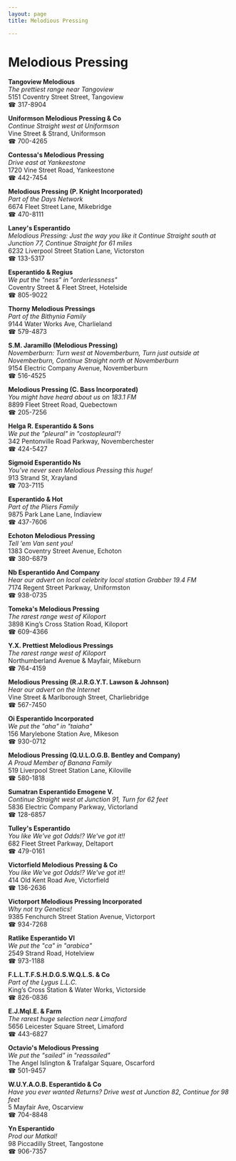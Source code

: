 ```yaml
---
layout: page 
title: Melodious Pressing

---
```



# Melodious Pressing


 **Tangoview Melodious**  
_The prettiest range near Tangoview_  
5151 Coventry Street Street, Tangoview  
☎ 317-8904

**Uniformson Melodious Pressing & Co**  
_Continue Straight west at Uniformson_  
Vine Street & Strand, Uniformson  
☎ 700-4265

**Contessa's Melodious Pressing**  
_Drive east at Yankeestone_  
1720 Vine Street Road, Yankeestone  
☎ 442-7454

**Melodious Pressing (P. Knight Incorporated)**  
_Part of the Days Network_  
6674 Fleet Street Lane, Mikebridge  
☎ 470-8111

**Laney's Esperantido**  
_Melodious Pressing: Just the way you like it 
Continue Straight south at Junction 77, Continue Straight for 61 miles_  
6232 Liverpool Street Station Lane, Victorston  
☎ 133-5317

**Esperantido & Regius**  
_We put the "ness" in "orderlessness"_  
Coventry Street & Fleet Street, Hotelside  
☎ 805-9022

**Thorny Melodious Pressings**  
_Part of the Bithynia Family_  
9144 Water Works Ave, Charlieland  
☎ 579-4873

**S.M. Jaramillo (Melodious Pressing)**  
_Novemberburn: Turn west at Novemberburn, Turn just outside at Novemberburn, Continue Straight north at Novemberburn_  
9154 Electric Company Avenue, Novemberburn  
☎ 516-4525

**Melodious Pressing (C. Bass Incorporated)**  
_You might have heard about us on 183.1 FM_  
8899 Fleet Street Road, Quebectown  
☎ 205-7256

**Helga R. Esperantido & Sons**  
_We put the "pleural" in "costopleural"!_  
342 Pentonville Road Parkway, Novemberchester  
☎ 424-5427

**Sigmoid Esperantido Ns**  
_You've never seen Melodious Pressing this huge!_  
913 Strand St, Xrayland  
☎ 703-7115

**Esperantido & Hot**  
_Part of the Pliers Family_  
9875 Park Lane Lane, Indiaview  
☎ 437-7606

**Echoton Melodious Pressing**  
_Tell 'em Van sent you!_  
1383 Coventry Street Avenue, Echoton  
☎ 380-6879

**Nb Esperantido And Company**  
_Hear our advert on local celebrity local station Grabber 19.4 FM_  
7174 Regent Street Parkway, Uniformston  
☎ 938-0735

**Tomeka's Melodious Pressing**  
_The rarest range west of Kiloport_  
3898 King’s Cross Station Road, Kiloport  
☎ 609-4366

**Y.X. Prettiest Melodious Pressings**  
_The rarest range west of Kiloport_  
Northumberland Avenue & Mayfair, Mikeburn  
☎ 764-4159

**Melodious Pressing (R.J.R.G.Y.T. Lawson & Johnson)**  
_Hear our advert on the Internet_  
Vine Street & Marlborough Street, Charliebridge  
☎ 567-7450

**Oi Esperantido Incorporated**  
_We put the "aha" in "taiaha"_  
156 Marylebone Station Ave, Mikeson  
☎ 930-0712

**Melodious Pressing (Q.U.L.O.G.B. Bentley and Company)**  
_A Proud Member of Banana Family_  
519 Liverpool Street Station Lane, Kiloville  
☎ 580-1818

**Sumatran Esperantido Emogene V.**  
_Continue Straight west at Junction 91, Turn for 62 feet_  
5836 Electric Company Parkway, Victorland  
☎ 128-6857

**Tulley's Esperantido**  
_You like We've got Odds!? We've got it!!_  
682 Fleet Street Parkway, Deltaport  
☎ 479-0161

**Victorfield Melodious Pressing & Co**  
_You like We've got Odds!? We've got it!!_  
414 Old Kent Road Ave, Victorfield  
☎ 136-2636

**Victorport Melodious Pressing Incorporated**  
_Why not try Genetics!_  
9385 Fenchurch Street Station Avenue, Victorport  
☎ 934-7268

**Ratlike Esperantido Vl**  
_We put the "ca" in "arabica"_  
2549 Strand Road, Hotelview  
☎ 973-1188

**F.L.L.T.F.S.H.D.G.S.W.Q.L.S. & Co**  
_Part of the Lygus L.L.C._  
King’s Cross Station & Water Works, Victorside  
☎ 826-0836

**E.J.MqI.E. & Farm**  
_The rarest huge selection near Limaford_  
5656 Leicester Square Street, Limaford  
☎ 443-6827

**Octavio's Melodious Pressing**  
_We put the "sailed" in "reassailed"_  
The Angel Islington & Trafalgar Square, Oscarford  
☎ 501-9457

**W.U.Y.A.O.B. Esperantido & Co**  
_Have you ever wanted Returns? 
Drive west at Junction 82, Continue for 98 feet_  
5 Mayfair Ave, Oscarview  
☎ 704-8848

**Yn Esperantido**  
_Prod our Matkal!_  
98 Piccadilly Street, Tangostone  
☎ 906-7357

